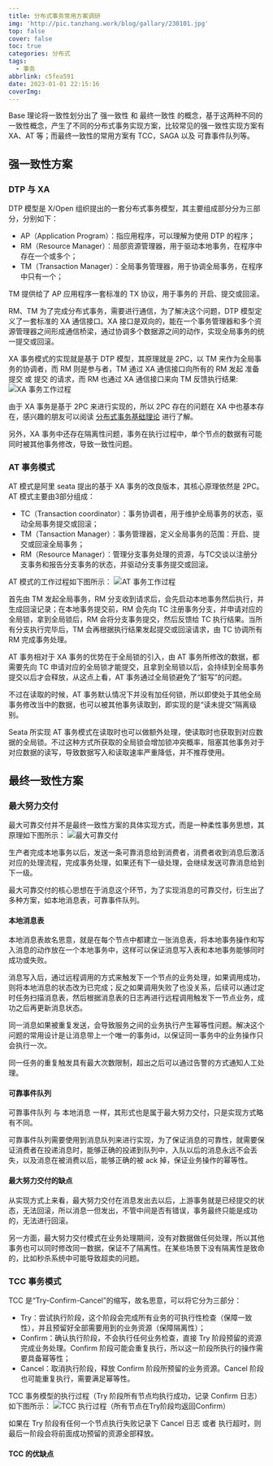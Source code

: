 ```yaml
---
title: 分布式事务常用方案调研
img: 'http://pic.tanzhang.work/blog/gallary/230101.jpg'
top: false
cover: false
toc: true
categories: 分布式
tags:
  - 事务
abbrlink: c5fea591
date: 2023-01-01 22:15:16
coverImg:
---
```

Base 理论将一致性划分出了 强一致性 和 最终一致性 的概念，基于这两种不同的一致性概念，产生了不同的分布式事务实现方案，比较常见的强一致性实现方案有 XA、AT 等；而最终一致性的常用方案有 TCC，SAGA 以及 可靠事件队列等。

## 强一致性方案

### DTP 与 XA

DTP 模型是 X/Open 组织提出的一套分布式事务模型，其主要组成部分分为三部分，分别如下：

- AP（Application Program）：指应用程序，可以理解为使用 DTP 的程序；
- RM（Resource Manager）：局部资源管理器，用于驱动本地事务，在程序中存在一个或多个；
- TM（Transaction Manager）：全局事务管理器，用于协调全局事务，在程序中只有一个；

TM 提供给了 AP 应用程序一套标准的 TX 协议，用于事务的 开启、提交或回滚。

RM、TM 为了完成分布式事务，需要进行通信，为了解决这个问题，DTP 模型定义了一套标准的 XA 通信接口。XA 接口是双向的，能在一个事务管理器和多个资源管理器之间形成通信桥梁，通过协调多个数据源之间的动作，实现全局事务的统一提交或回滚。

XA 事务模式的实现就是基于 DTP 模型，其原理就是 2PC，以 TM 来作为全局事务的协调者，而 RM 则是参与者，TM 通过 XA 通信接口向所有的 RM 发起 准备提交 或 提交 的请求，而 RM 也通过 XA 通信接口来向 TM 反馈执行结果:
![XA 事务工作过程](http://pic.tanzhang.work/blog/20230102163822.png)

由于 XA 事务是基于 2PC 来进行实现的，所以 2PC 存在的问题在 XA 中也基本存在，感兴趣的朋友可以阅读 [分布式事务基础理论]() 进行了解。

另外，XA 事务中还存在隔离性问题，事务在执行过程中，单个节点的数据有可能同时被其他事务修改，导致一致性问题。

### AT 事务模式

AT 模式是阿里 seata 提出的基于 XA 事务的改良版本，其核心原理依然是 2PC。AT 模式主要由3部分组成：

- TC（Transaction coordinator）：事务协调者，用于维护全局事务的状态，驱动全局事务提交或回滚；
- TM（Tansaction Manager）：事务管理器，定义全局事务的范围：开启、提交或回滚全局事务；
- RM（Resource Manager）：管理分支事务处理的资源，与TC交谈以注册分支事务和报告分支事务的状态，并驱动分支事务提交或回滚。

AT 模式的工作过程如下图所示：
![AT 事务工作过程](http://pic.tanzhang.work/blog/20230102171327.png)

首先由 TM 发起全局事务，RM 分支收到请求后，会先启动本地事务然后执行，并生成回滚记录；在本地事务提交前，RM 会先向 TC 注册事务分支，并申请对应的全局锁，拿到全局锁后，RM 会将分支事务提交，然后反馈给 TC 执行结果。当所有分支执行完毕后，TM 会再根据执行结果发起提交或回滚请求，由 TC 协调所有 RM 完成事务处理。

AT 事务相对于 XA 事务的优势在于全局锁的引入，由 AT 事务所修改的数据，都需要先向 TC 申请对应的全局锁才能提交，且拿到全局锁以后，会持续到全局事务提交以后才会释放，从这点上看，AT 事务通过全局锁避免了“脏写”的问题。

不过在读取的时候，AT 事务默认情况下并没有加任何锁，所以即使处于其他全局事务修改当中的数据，也可以被其他事务读取到，即实现的是“读未提交”隔离级别。

Seata 所实现 AT 事务模式在读取时也可以做额外处理，使读取时也获取到对应数据的全局锁。不过这种方式所获取的全局锁会增加锁冲突概率，阻塞其他事务对于对应数据的读写，导致数据写入和读取速率严重降低，并不推荐使用。

## 最终一致性方案

### 最大努力交付

最大可靠交付并不是最终一致性方案的具体实现方式，而是一种柔性事务思想，其原理如下图所示：
![最大可靠交付](http://pic.tanzhang.work/blog/20230102212835.png)

生产者完成本地事务以后，发送一条可靠消息给到消费者，消费者收到消息后激活对应的处理流程，完成事务处理，如果还有下一级处理，会继续发送可靠消息给到下一级。

最大可靠交付的核心思想在于消息这个环节，为了实现消息的可靠交付，衍生出了多种方案，如本地消息表，可靠事件队列。

#### 本地消息表

本地消息表故名思意，就是在每个节点中都建立一张消息表，将本地事务操作和写入消息的动作放在一个本地事务中，这样可以保证消息写入表和本地事务能够同时成功或失败。

消息写入后，通过远程调用的方式来触发下一个节点的业务处理，如果调用成功，则将本地消息的状态改为已完成；反之如果调用失败了也没关系，后续可以通过定时任务扫描消息表，然后根据消息表的日志再进行远程调用触发下一节点业务，成功之后再更新消息状态。

同一消息如果被重复发送，会导致服务之间的业务执行产生幂等性问题。解决这个问题的常用设计是让消息带上一个唯一的事务id，以保证同一事务中的业务操作只会执行一次。

同一任务的重复触发具有最大次数限制，超出之后可以通过告警的方式通知人工处理。

#### 可靠事件队列

可靠事件队列 与 本地消息 一样，其形式也是属于最大努力交付，只是实现方式略有不同。

可靠事件队列需要使用到消息队列来进行实现，为了保证消息的可靠性，就需要保证消费者在投递消息时，能够正确的投递到队列中，入队以后的消息永远不会丢失，以及消息在被消费以后，能够正确的被 ack 掉，保证业务操作的幂等性。

#### 最大努力交付的缺点

从实现方式上来看，最大努力交付在消息发出去以后，上游事务就是已经提交的状态，无法回滚，所以消息一但发出，不管中间是否有错误，事务最终只能是成功的，无法进行回滚。

另一方面，最大努力交付模式在业务处理期间，没有对数据做任何处理，所以其他事务也可以同时修改同一数据，保证不了隔离性。在某些场景下没有隔离性是致命的，比如秒杀系统中可能导致超卖的问题。

### TCC 事务模式

TCC 是“Try-Confirm-Cancel”的缩写，故名思意，可以将它分为三部分：

- Try：尝试执行阶段，这个阶段会完成所有业务的可执行性检查（保障一致性），并且预留好全部需要用到的业务资源（保障隔离性）；
- Confirm：确认执行阶段，不会执行任何业务检查，直接 Try 阶段预留的资源完成业务处理。Confirm 阶段可能会重复执行，所以这一阶段所执行的操作需要具备幂等性；
- Cancel：取消执行阶段，释放 Confirm 阶段所预留的业务资源。Cancel 阶段也可能重复执行，需要满足幂等性。

TCC 事务模型的执行过程（Try 阶段所有节点均执行成功，记录 Confirm 日志）如下图所示：
![TCC 执行过程（所有节点在Try阶段均返回Confirm）](http://pic.tanzhang.work/blog/20230103223001.png)

如果在 Try 阶段有任何一个节点执行失败记录下 Cancel 日志 或者 执行超时，则最后一阶段会将前面成功预留的资源全部释放。

#### TCC 的优缺点
